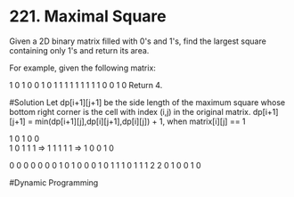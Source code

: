# 221. Maximal Square

Given a 2D binary matrix filled with 0's and 1's, find the largest square containing only 1's and return its area.

For example, given the following matrix:

1 0 1 0 0
1 0 1 1 1
1 1 1 1 1
1 0 0 1 0
Return 4.

#Solution
Let dp[i+1][j+1] be the side length of the maximum square whose bottom right corner is the cell with index (i,j) in the original matrix.
dp[i+1][j+1] = min(dp[i+1][j],dp[i][j+1],dp[i][j]) + 1, when matrix[i][j] == 1

  1 0 1 0 0        
  1 0 1 1 1   => 
  1 1 1 1 1   =>
  1 0 0 1 0

0 0 0 0 0 0
0 1 0 1 0 0
0 1 0 1 1 1
0 1 1 1 2 2
0 1 0 0 1 0

#Dynamic Programming
